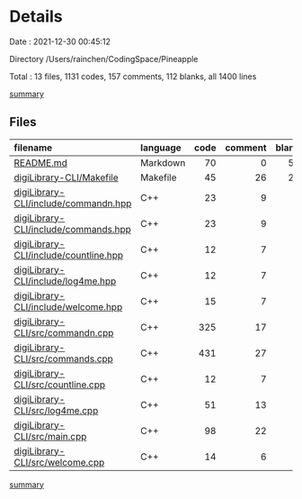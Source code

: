 # Details

Date : 2021-12-30 00:45:12

Directory /Users/rainchen/CodingSpace/Pineapple

Total : 13 files,  1131 codes, 157 comments, 112 blanks, all 1400 lines

[summary](results.md)

## Files
| filename | language | code | comment | blank | total |
| :--- | :--- | ---: | ---: | ---: | ---: |
| [README.md](/README.md) | Markdown | 70 | 0 | 56 | 126 |
| [digiLibrary-CLI/Makefile](/digiLibrary-CLI/Makefile) | Makefile | 45 | 26 | 21 | 92 |
| [digiLibrary-CLI/include/commandn.hpp](/digiLibrary-CLI/include/commandn.hpp) | C++ | 23 | 9 | 4 | 36 |
| [digiLibrary-CLI/include/commands.hpp](/digiLibrary-CLI/include/commands.hpp) | C++ | 23 | 9 | 4 | 36 |
| [digiLibrary-CLI/include/countline.hpp](/digiLibrary-CLI/include/countline.hpp) | C++ | 12 | 7 | 4 | 23 |
| [digiLibrary-CLI/include/log4me.hpp](/digiLibrary-CLI/include/log4me.hpp) | C++ | 12 | 7 | 4 | 23 |
| [digiLibrary-CLI/include/welcome.hpp](/digiLibrary-CLI/include/welcome.hpp) | C++ | 15 | 7 | 4 | 26 |
| [digiLibrary-CLI/src/commandn.cpp](/digiLibrary-CLI/src/commandn.cpp) | C++ | 325 | 17 | 2 | 344 |
| [digiLibrary-CLI/src/commands.cpp](/digiLibrary-CLI/src/commands.cpp) | C++ | 431 | 27 | 3 | 461 |
| [digiLibrary-CLI/src/countline.cpp](/digiLibrary-CLI/src/countline.cpp) | C++ | 12 | 7 | 2 | 21 |
| [digiLibrary-CLI/src/log4me.cpp](/digiLibrary-CLI/src/log4me.cpp) | C++ | 51 | 13 | 3 | 67 |
| [digiLibrary-CLI/src/main.cpp](/digiLibrary-CLI/src/main.cpp) | C++ | 98 | 22 | 3 | 123 |
| [digiLibrary-CLI/src/welcome.cpp](/digiLibrary-CLI/src/welcome.cpp) | C++ | 14 | 6 | 2 | 22 |

[summary](results.md)